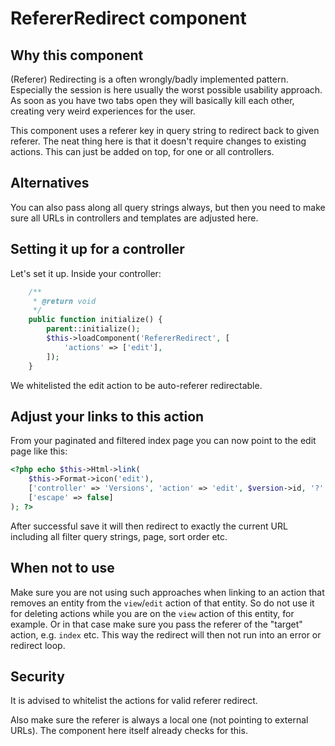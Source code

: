 # RefererRedirect component

## Why this component
(Referer) Redirecting is a often wrongly/badly implemented pattern.
Especially the session is here usually the worst possible usability approach.
As soon as you have two tabs open they will basically kill each other, creating very weird experiences for the user.

This component uses a referer key in query string to redirect back to given referer.
The neat thing here is that it doesn't require changes to existing actions. This can just be
added on top, for one or all controllers.

## Alternatives
You can also pass along all query strings always, but then you need to make sure all URLs in controllers and templates are adjusted here.

## Setting it up for a controller
Let's set it up. Inside your controller:
```php
    /**
     * @return void
     */
    public function initialize() {
        parent::initialize();
        $this->loadComponent('RefererRedirect', [
            'actions' => ['edit'],
        ]);
    }
```
We whitelisted the edit action to be auto-referer redirectable.

## Adjust your links to this action

From your paginated and filtered index page you can now point to the edit page like this:

```php
<?php echo $this->Html->link(
    $this->Format->icon('edit'),
    ['controller' => 'Versions', 'action' => 'edit', $version->id, '?' => ['ref' => $this->getRequest()->getRequestTarget()]],
    ['escape' => false]
); ?>
```

After successful save it will then redirect to exactly the current URL including all filter query strings, page, sort order etc.


## When not to use
Make sure you are not using such approaches when linking to an action that removes an entity from the `view`/`edit` action of that entity.
So do not use it for deleting actions while you are on the `view` action of this entity, for example.
Or in that case make sure you pass the referer of the "target" action, e.g. `index` etc. This way the redirect will then not run into an error or redirect loop.

## Security
It is advised to whitelist the actions for valid referer redirect.

Also make sure the referer is always a local one (not pointing to external URLs).
The component here itself already checks for this.
